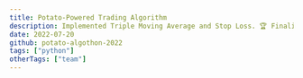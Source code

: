 ```yaml
---
title: Potato-Powered Trading Algorithm
description: Implemented Triple Moving Average and Stop Loss. 🏆 Finalist for Algothon 2022 by SIG x UNSW Fintech Society; went on a paid trip to Sydney for final presentation.
date: 2022-07-20
github: potato-algothon-2022
tags: ["python"]
otherTags: ["team"]
---
```

